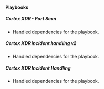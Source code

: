 
#### Playbooks
##### Cortex XDR - Port Scan
- Handled dependencies for the playbook.
##### Cortex XDR incident handling v2
- Handled dependencies for the playbook.
##### Cortex XDR Incident Handling
- Handled dependencies for the playbook.
